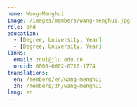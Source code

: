 ```yaml
---
name: Wang-Menghui
image: /images/members/wang-menghui.jpg
role: phd
education:
  - [Degree, University, Year]
  - [Degree, University, Year]
links:
  email: zcui@jlu.edu.cn
  orcid: 0000-0002-0710-1774
translations:
  en: /members/en/wang-menghui
  zh: /members/zh/wang-menghui
lang: en
---
```

